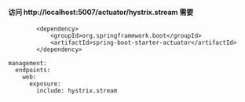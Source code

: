 #### 访问 http://localhost:5007/actuator/hystrix.stream 需要
```
        <dependency>
            <groupId>org.springframework.boot</groupId>
            <artifactId>spring-boot-starter-actuator</artifactId>
        </dependency>
```
```
management:
  endpoints:
    web:
      exposure:
        include: hystrix.stream
```
